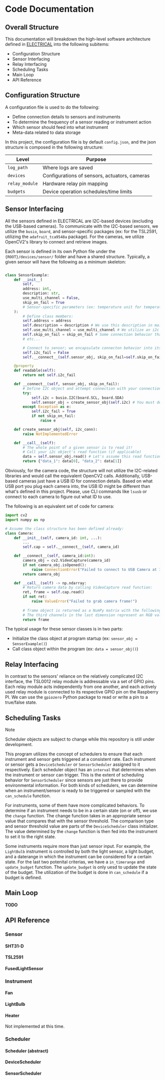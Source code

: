 # Code Documentation

## Overall Structure

This documentation will breakdown the high-level software architecture defined in [ELECTRICAL](ELECTRICAL.md) into the following subitems:
    
* Configuration Structure
* Sensor Interfacing
* Relay Interfacing
* Scheduling Tasks
* Main Loop
* API Reference

## Configuration Structure

A configuration file is used to do the following:
* Define connection details to sensors and instruments
* To determine the frequency of a sensor reading or instrument action
* Which sensor should feed into what instrument
* Meta-data related to data storage

In this project, the configuration file is by default `config.json`, and the json structure is composed in the following structure:

| Level          | Purpose                                         |
|----------------|------------------------------------------------|
| `log_path`     | Where logs are saved                            |
| `devices`      | Configurations of sensors, actuators, cameras |
| `relay_module` | Hardware relay pin mapping                      |
| `budgets`      | Device operation schedules/time limits         |
 

## Sensor Interfacing

All the sensors defined in ELECTRICAL are I2C-based devices (excluding the USB-based cameras). To communicate with the I2C-based sensors, we utilize the `busio`, `board`, and sensor-specific packages (ex: for the TSL2591, utilizing the `adafruit_tca9548a` package). For the cameras, we utilize OpenCV2's library to connect and retrieve images.

Each sensor is defined in its own Python file under the `{ROOT}/devices/sensor/` folder and have a shared structure. Typically, a given sensor will have the following as a minimum skeleton:

```python

class SensorExample:
    def __init__(
        self,
        address: int,
        description: str,
        use_multi_channel = False,
        skip_on_fail = True
        # Sensor-specific parameters (ex: temperature unit for temperature sensor)
    ):
        # Define class members:
        self.address = address
        self.description = description # We use this description in main application for debugging and logging
        self.use_multi_channel = use_multi_channel # We utilize an i2c multiplexer hub that expands the number of i2c devices we can use; It changes the behavior of connection when defined
        self.skip_on_fail = skip_on_fail # Some connection behavior that helps for debugging 
        # etc...

        # Connect to sensor; we encapsulate connecton behavior into its own function because it can get complicated with retries, skipping on fail, and reporting back connection status:
        self.i2c_fail = False
        self.__connect__(self.sensor_obj, skip_on_fail=self.skip_on_fail)

    @property
    def readable(self):
        return not self.i2c_fail

    def __connect__(self, sensor_obj, skip_on_fail):
        # Define I2C object and attempt connection with your connection method:
        try:
            self.i2c = busio.I2C(board.SCL, board.SDA)
            self.sensor_obj = create_sensor_obj(self.i2c) # You must define this based on how your sensor wants to be interfaced!
        except Exception as e:
            self.i2c_fail = True
            if not skip_on_fail:
                raise e

    def create_sensor_obj(self, i2c_conn):
        raise NotImplementedError

    def __call__(self):
        # The whole point of a given sensor is to read it!
        # Call your i2c object's read function (if applicable)
        data = self.sensor_obj.read() # Let's assume this read function generates two outputs (data_1, data_2)
        return {"data_1": data[0], "data_2": data[1]}
```

Obviously, for the camera code, the structure will not utilize the I2C-related libraries and would call the equivalent OpenCV2 calls. Additionally, USB-based cameras just have a USB ID for connection details. Based on what USB port you plug each camera into, the USB ID might be different than what's defined in this project. Please, use CLI commands like `lsusb` or connect to each camera to figure out what ID to use.

The following is an equivalent set of code for camera: 

``` python
import cv2
import numpy as np

# Assume the class structure has been defined already:
class Camera:
    def __init__(self, camera_id: int, ...):
        ...
        self.cap = self.__connect__(self, camera_id)

    def __connect__(self, camera_id:int):
        camera_obj = cv2.VideoCapture(camera_id)
        if not camera_obj.isOpened():
            raise ConnectionError("Failed to connect to USB Camera at ID {}".format(self.camera_id))
        return camera_obj

    def __call__(self) -> np.ndarray:
        # Return camera data by calling VideoCapture read function:
        ret, frame = self.cap.read()
        if not ret:
            raise ValueError("Failed to grab camera frame!")
        
        # frame object is returned as a NumPy matrix with the following matrix dimension: (height, weight, 3)
        # The third channels in the last dimension represent an RGB value at H_n, and W_n position
        return frame
```  

The typical usage for these sensor classes is in two parts:

* Initialize the class object at program startup (ex: `sensor_obj = SensorExample()`)
* Call class object within the program (ex: `data = sensor_obj()`)

## Relay Interfacing

In contrast to the sensors' reliance on the relatively complicated I2C interface, the TSL0012 relay module is addressable via a set of GPIO pins. Each relay module acts independently from one another, and each actively used relay module is connected to its respective GPIO pin on the Raspberry PI. We can use the `gpiozero` Python package to read or write a pin to a true/false state. 

## Scheduling Tasks

> [!NOTE]  
> Scheduler objects are subject to change while this repository is still under development.

This program utilizes the concept of schedulers to ensure that each instrument and sensor gets triggered at a consistent rate. Each instrument or sensor gets a `DeviceScheduler` or `SensorScheduler` assigned to it respectively. Each scheduler object has an `interval` that determines when the instrument or sensor can trigger. This is the extent of scheduling behavior for `SensorScheduler` since sensors are just there to provide environmental information. For both kinds of schedulers, we can determine when an instrument/sensor is ready to be triggered or sampled with the `can_schedule` function.

For instruments, some of them have more complicated behaviors. To determine if an instrument needs to be in a certain state (on or off), we use the `change` function. The change function takes in an appropriate sensor value that compares that with the sensor threshold. The comparison type and sensor threshold value are parts of the `DeviceScheduler` class initializer. The value determined by the `change` function is then fed into the instrument to set it to the right state.

Some instruments require more than just sensor input. For example, the `LightBulb` instrument is controlled by both the light sensor, a light budget, and a daterange in which the instrument can be considered for a certain state. For the last two potenital criterias, we have a `in_timerange` and `update_budget` function. The `update_budget` is only uesd to update the state of the budget. The utilization of the budget is done in `can_schedule` if a budget is defined.

## Main Loop

**TODO**

## API Reference

### Sensor




#### SHT31-D

#### TSL2591

#### FusedLightSensor

### Instrument

#### Fan

#### LightBulb

#### Heater

Not implemented at this time.

### Scheduler

#### Scheduler (abstract)

#### DeviceScheduler

#### SensorScheduler
